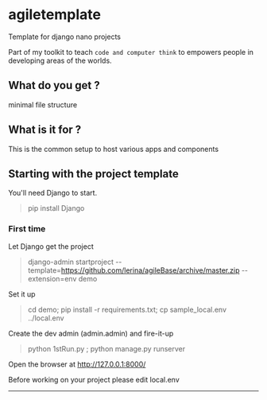 # agiletemplate
Template for django nano projects

Part of my toolkit to teach `code and computer think` to empowers people 
in developing areas of the worlds. 


## What do you get ?
minimal file structure

## What is it for ?
This is the common setup to host various apps and components

## Starting with the project template

You'll need Django to start.

> pip install Django 

### First time

Let Django get the project
> django-admin startproject --template=https://github.com/lerina/agileBase/archive/master.zip --extension=env demo

Set it up
> cd demo; pip install -r requirements.txt; cp sample_local.env ../local.env

Create the dev admin (admin.admin) and fire-it-up
> python 1stRun.py ; python manage.py runserver

Open the browser at http://127.0.0.1:8000/


Before working on your project please edit local.env


----


